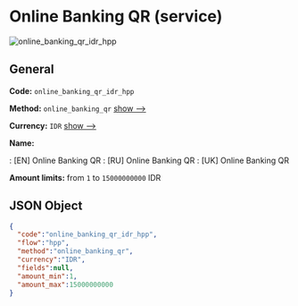 
# Online Banking QR (service) 
![online_banking_qr_idr_hpp](https://static.openfintech.io/payment_methods/online_banking_qr_idr_hpp/logo.svg?w=400&c=v0.59.26#w200)  

## General 
 
**Code:** `online_banking_qr_idr_hpp` 
 
**Method:** `online_banking_qr` 
 [show -->](/payment-methods/online_banking_qr/) 
 
**Currency:** `IDR` [show -->](/currencies/IDR/) 
 
**Name:** 
 
:	[EN] Online Banking QR 
:	[RU] Online Banking QR 
:	[UK] Online Banking QR 
 
**Amount limits:** from `1` to `15000000000` IDR 

## JSON Object 

```json
{
  "code":"online_banking_qr_idr_hpp",
  "flow":"hpp",
  "method":"online_banking_qr",
  "currency":"IDR",
  "fields":null,
  "amount_min":1,
  "amount_max":15000000000
}
```  
